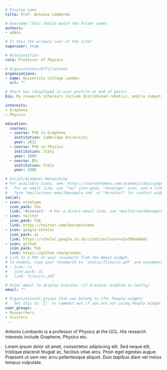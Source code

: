 ```yaml
---
# Display name
title: Prof. Antonio Lombardo

# Username (this should match the folder name)
authors:
- admin

# Is this the primary user of the site?
superuser: true

# Role/position
role: Professor of Physics

# Organizations/Affiliations
organizations:
- name: University College London
  url: ""

# Short bio (displayed in user profile at end of posts)
bio: My research interests include distributed robotics, mobile computing and programmable matter.

interests:
- Graphene
- Physics

education:
  courses:
  - course: PhD in Graphene
    institution: Cambridge University
    year: 2012
  - course: PhD in Physics
    institution: Italy
    year: 2009
  - course: BSc
    institution: Italy
    year: 2008

# Social/Academic Networking
# For available icons, see: https://sourcethemes.com/academic/docs/page-builder/#icons
#   For an email link, use "fas" icon pack, "envelope" icon, and a link in the
#   form "mailto:your-email@example.com" or "#contact" for contact widget.
social:
- icon: envelope
  icon_pack: fas
  link: '#contact'  # For a direct email link, use "mailto:test@example.org".
- icon: twitter
  icon_pack: fab
  link: https://twitter.com/GeorgeCushen
- icon: google-scholar
  icon_pack: ai
  link: https://scholar.google.co.uk/citations?user=sIwtMXoAAAAJ
- icon: github
  icon_pack: fab
  link: https://github.com/gcushen
# Link to a PDF of your resume/CV from the About widget.
# To enable, copy your resume/CV to `static/files/cv.pdf` and uncomment the lines below.
# - icon: cv
#   icon_pack: ai
#   link: files/cv.pdf

# Enter email to display Gravatar (if Gravatar enabled in Config)
email: ""

# Organizational groups that you belong to (for People widget)
#   Set this to `[]` or comment out if you are not using People widget.
user_groups:
- Researchers
- Visitors
---
```


Antonio Lombardo is a professor of Physics at the UCL. His research interests include Graphene, Physics etc.

Lorem ipsum dolor sit amet, consectetur adipiscing elit. Sed neque elit, tristique placerat feugiat ac, facilisis vitae arcu. Proin eget egestas augue. Praesent ut sem nec arcu pellentesque aliquet. Duis dapibus diam vel metus tempus vulputate.
